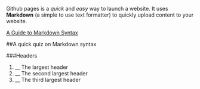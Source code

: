 Github pages is a _quick_ and _easy_ way to launch a website. It uses **Markdown** (a simple to use text formatter) to quickly upload content to your website.

[A Guide to Markdown Syntax](https://docs.github.com/en/github/writing-on-github/getting-started-with-writing-and-formatting-on-github/basic-writing-and-formatting-syntax)

##A quick quiz on Markdown syntax

###Headers
1. __ The largest header
1. __ The second largest header
1. __ The third largest header

